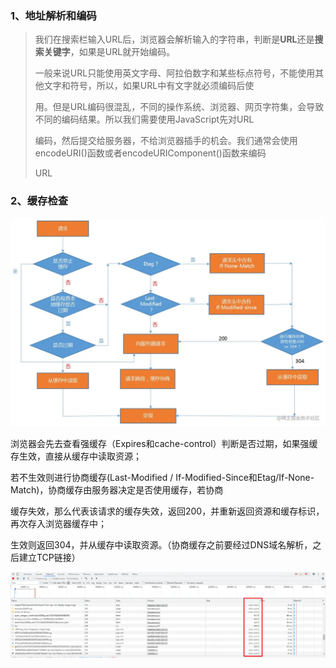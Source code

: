 ### 1、地址解析和编码

> 我们在搜索栏输入URL后，浏览器会解析输入的字符串，判断是**URL**还是**搜索关键字**，如果是URL就开始编码。
>
> 一般来说URL只能使用英文字母、阿拉伯数字和某些标点符号，不能使用其他文字和符号，所以，如果URL中有文字就必须编码后使
>
> 用。但是URL编码很混乱，不同的操作系统、浏览器、网页字符集，会导致不同的编码结果。所以我们需要使用JavaScript先对URL
>
> 编码，然后提交给服务器，不给浏览器插手的机会。我们通常会使用encodeURI()函数或者encodeURIComponent()函数来编码
>
> URL

### 2、缓存检查

![](https://raw.githubusercontent.com/JuntengMa/image/master/202202171355683.webp)

浏览器会先去查看强缓存（Expires和cache-control）判断是否过期，如果强缓存生效，直接从缓存中读取资源；

若不生效则进行协商缓存(Last-Modified / If-Modified-Since和Etag/If-None-Match)，协商缓存由服务器决定是否使用缓存，若协商

缓存失效，那么代表该请求的缓存失效，返回200，并重新返回资源和缓存标识，再次存入浏览器缓存中；

生效则返回304，并从缓存中读取资源。（协商缓存之前要经过DNS域名解析，之后建立TCP链接）

![image-20220217135238034](https://raw.githubusercontent.com/JuntengMa/image/master/202202171352110.png)


